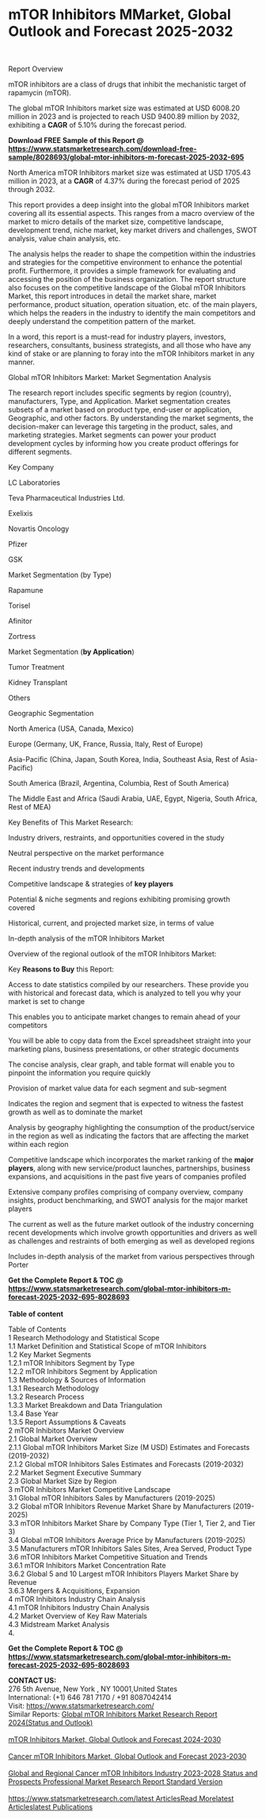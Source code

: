 <h1>mTOR Inhibitors MMarket, Global Outlook and Forecast 2025-2032</h1><br/><p>Report Overview</p><p>mTOR inhibitors are a class of drugs that inhibit the mechanistic target of rapamycin (mTOR).</p><p>The global mTOR Inhibitors market size was estimated at USD 6008.20 million in 2023 and is projected to reach USD 9400.89 million by 2032, exhibiting a <strong>CAGR</strong> of 5.10% during the forecast period.</p><p><strong>Download FREE Sample of this Report @ <a href="https://www.statsmarketresearch.com/download-free-sample/8028693/global-mtor-inhibitors-m-forecast-2025-2032-695">https://www.statsmarketresearch.com/download-free-sample/8028693/global-mtor-inhibitors-m-forecast-2025-2032-695</a></strong></p><p>North America mTOR Inhibitors market size was estimated at USD 1705.43 million in 2023, at a <strong>CAGR</strong> of 4.37% during the forecast period of 2025 through 2032.</p><p>This report provides a deep insight into the global mTOR Inhibitors market covering all its essential aspects. This ranges from a macro overview of the market to micro details of the market size, competitive landscape, development trend, niche market, key market drivers and challenges, SWOT analysis, value chain analysis, etc.</p><p>The analysis helps the reader to shape the competition within the industries and strategies for the competitive environment to enhance the potential profit. Furthermore, it provides a simple framework for evaluating and accessing the position of the business organization. The report structure also focuses on the competitive landscape of the Global mTOR Inhibitors Market, this report introduces in detail the market share, market performance, product situation, operation situation, etc. of the main players, which helps the readers in the industry to identify the main competitors and deeply understand the competition pattern of the market.</p><p>In a word, this report is a must-read for industry players, investors, researchers, consultants, business strategists, and all those who have any kind of stake or are planning to foray into the mTOR Inhibitors market in any manner.</p><p>Global mTOR Inhibitors Market: Market Segmentation Analysis</p><p>The research report includes specific segments by region (country), manufacturers, Type, and Application. Market segmentation creates subsets of a market based on product type, end-user or application, Geographic, and other factors. By understanding the market segments, the decision-maker can leverage this targeting in the product, sales, and marketing strategies. Market segments can power your product development cycles by informing how you create product offerings for different segments.</p><p>Key Company</p><p>LC Laboratories</p><p>Teva Pharmaceutical Industries Ltd.</p><p>Exelixis</p><p>Novartis Oncology</p><p>Pfizer</p><p>GSK</p><p>Market Segmentation (by Type)</p><p>Rapamune</p><p>Torisel</p><p>Afinitor</p><p>Zortress</p><p>Market Segmentation (<strong>by Application</strong>)</p><p>Tumor Treatment</p><p>Kidney Transplant</p><p>Others</p><p>Geographic Segmentation</p><p>North America (USA, Canada, Mexico)</p><p>Europe (Germany, UK, France, Russia, Italy, Rest of Europe)</p><p>Asia-Pacific (China, Japan, South Korea, India, Southeast Asia, Rest of Asia-Pacific)</p><p>South America (Brazil, Argentina, Columbia, Rest of South America)</p><p>The Middle East and Africa (Saudi Arabia, UAE, Egypt, Nigeria, South Africa, Rest of MEA)</p><p>Key Benefits of This Market Research:</p><p>Industry drivers, restraints, and opportunities covered in the study</p><p>Neutral perspective on the market performance</p><p>Recent industry trends and developments</p><p>Competitive landscape & strategies of <strong>key players</strong></p><p>Potential & niche segments and regions exhibiting promising growth covered</p><p>Historical, current, and projected market size, in terms of value</p><p>In-depth analysis of the mTOR Inhibitors Market</p><p>Overview of the regional outlook of the mTOR Inhibitors Market:</p><p>Key <strong>Reasons to Buy</strong> this Report:</p><p>Access to date statistics compiled by our researchers. These provide you with historical and forecast data, which is analyzed to tell you why your market is set to change</p><p>This enables you to anticipate market changes to remain ahead of your competitors</p><p>You will be able to copy data from the Excel spreadsheet straight into your marketing plans, business presentations, or other strategic documents</p><p>The concise analysis, clear graph, and table format will enable you to pinpoint the information you require quickly</p><p>Provision of market value data for each segment and sub-segment</p><p>Indicates the region and segment that is expected to witness the fastest growth as well as to dominate the market</p><p>Analysis by geography highlighting the consumption of the product/service in the region as well as indicating the factors that are affecting the market within each region</p><p>Competitive landscape which incorporates the market ranking of the <strong>major players</strong>, along with new service/product launches, partnerships, business expansions, and acquisitions in the past five years of companies profiled</p><p>Extensive company profiles comprising of company overview, company insights, product benchmarking, and SWOT analysis for the major market players</p><p>The current as well as the future market outlook of the industry concerning recent developments which involve growth opportunities and drivers as well as challenges and restraints of both emerging as well as developed regions</p><p>Includes in-depth analysis of the market from various perspectives through Porter</p><div><b>Get the Complete Report & TOC @ <a href="https://www.statsmarketresearch.com/global-mtor-inhibitors-m-forecast-2025-2032-695-8028693">https://www.statsmarketresearch.com/global-mtor-inhibitors-m-forecast-2025-2032-695-8028693</a></b></div><br><b>Table of content</b><p>Table of Contents<br />1 Research Methodology and Statistical Scope<br />1.1 Market Definition and Statistical Scope of mTOR Inhibitors<br />1.2 Key Market Segments<br />1.2.1 mTOR Inhibitors Segment by Type<br />1.2.2 mTOR Inhibitors Segment by Application<br />1.3 Methodology & Sources of Information<br />1.3.1 Research Methodology<br />1.3.2 Research Process<br />1.3.3 Market Breakdown and Data Triangulation<br />1.3.4 Base Year<br />1.3.5 Report Assumptions & Caveats<br />2 mTOR Inhibitors Market Overview<br />2.1 Global Market Overview<br />2.1.1 Global mTOR Inhibitors Market Size (M USD) Estimates and Forecasts (2019-2032)<br />2.1.2 Global mTOR Inhibitors Sales Estimates and Forecasts (2019-2032)<br />2.2 Market Segment Executive Summary<br />2.3 Global Market Size by Region<br />3 mTOR Inhibitors Market Competitive Landscape<br />3.1 Global mTOR Inhibitors Sales by Manufacturers (2019-2025)<br />3.2 Global mTOR Inhibitors Revenue Market Share by Manufacturers (2019-2025)<br />3.3 mTOR Inhibitors Market Share by Company Type (Tier 1, Tier 2, and Tier 3)<br />3.4 Global mTOR Inhibitors Average Price by Manufacturers (2019-2025)<br />3.5 Manufacturers mTOR Inhibitors Sales Sites, Area Served, Product Type<br />3.6 mTOR Inhibitors Market Competitive Situation and Trends<br />3.6.1 mTOR Inhibitors Market Concentration Rate<br />3.6.2 Global 5 and 10 Largest mTOR Inhibitors Players Market Share by Revenue<br />3.6.3 Mergers & Acquisitions, Expansion<br />4 mTOR Inhibitors Industry Chain Analysis<br />4.1 mTOR Inhibitors Industry Chain Analysis<br />4.2 Market Overview of Key Raw Materials<br />4.3 Midstream Market Analysis<br />4.<br><div><b>Get the Complete Report & TOC @ <a href="https://www.statsmarketresearch.com/global-mtor-inhibitors-m-forecast-2025-2032-695-8028693">https://www.statsmarketresearch.com/global-mtor-inhibitors-m-forecast-2025-2032-695-8028693</a></b></div></p> <b>CONTACT US:</b><br>276 5th Avenue, New York , NY 10001,United States<br>International: (+1) 646 781 7170 / +91 8087042414<br>Visit: <a href="https://www.statsmarketresearch.com/">https://www.statsmarketresearch.com/</a><br>Similar Reports: <a href="https://www.statsmarketresearch.com/global-mtor-inhibitors-m-forecast-2025-2032-695-8028693">Global mTOR Inhibitors Market Research Report 2024(Status and Outlook)</a><br/><br/><a href="https://www.statsmarketresearch.com/global-mtor-inhibitors-m-forecast-2025-2032-695-8028693">mTOR Inhibitors Market, Global Outlook and Forecast 2024-2030</a><br/><br/><a href="https://www.statsmarketresearch.com/global-mtor-inhibitors-m-forecast-2025-2032-695-8028693">Cancer mTOR Inhibitors Market, Global Outlook and Forecast 2023-2030</a><br/><br/><a href="https://www.statsmarketresearch.com/global-mtor-inhibitors-m-forecast-2025-2032-695-8028693">Global and Regional Cancer mTOR Inhibitors Industry 2023-2028 Status and Prospects Professional Market Research Report Standard Version</a><br/><br/><a href="https://gyeongbokgung.com">https://www.statsmarketresearch.com/</a><a href="https://hallyeomaritime.com">latest Articles</a><a href="https://jingwansa.com">Read More</a><a href=https://nguoiviet.jp/">latest Articles</a><a href="https://www.intelmarketresearch.com/">latest Publications</a>